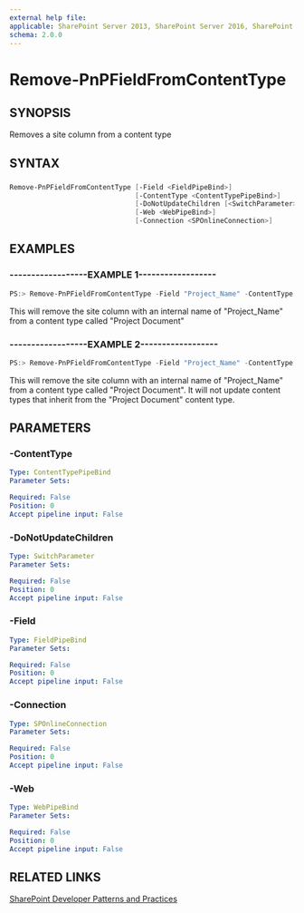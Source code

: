 ```yaml
---
external help file:
applicable: SharePoint Server 2013, SharePoint Server 2016, SharePoint Online
schema: 2.0.0
---
```

# Remove-PnPFieldFromContentType

## SYNOPSIS
Removes a site column from a content type

## SYNTAX 

### 
```powershell
Remove-PnPFieldFromContentType [-Field <FieldPipeBind>]
                               [-ContentType <ContentTypePipeBind>]
                               [-DoNotUpdateChildren [<SwitchParameter>]]
                               [-Web <WebPipeBind>]
                               [-Connection <SPOnlineConnection>]
```

## EXAMPLES

### ------------------EXAMPLE 1------------------
```powershell
PS:> Remove-PnPFieldFromContentType -Field "Project_Name" -ContentType "Project Document"
```

This will remove the site column with an internal name of "Project_Name" from a content type called "Project Document"

### ------------------EXAMPLE 2------------------
```powershell
PS:> Remove-PnPFieldFromContentType -Field "Project_Name" -ContentType "Project Document" -DoNotUpdateChildren
```

This will remove the site column with an internal name of "Project_Name" from a content type called "Project Document". It will not update content types that inherit from the "Project Document" content type.

## PARAMETERS

### -ContentType


```yaml
Type: ContentTypePipeBind
Parameter Sets: 

Required: False
Position: 0
Accept pipeline input: False
```

### -DoNotUpdateChildren


```yaml
Type: SwitchParameter
Parameter Sets: 

Required: False
Position: 0
Accept pipeline input: False
```

### -Field


```yaml
Type: FieldPipeBind
Parameter Sets: 

Required: False
Position: 0
Accept pipeline input: False
```

### -Connection


```yaml
Type: SPOnlineConnection
Parameter Sets: 

Required: False
Position: 0
Accept pipeline input: False
```

### -Web


```yaml
Type: WebPipeBind
Parameter Sets: 

Required: False
Position: 0
Accept pipeline input: False
```

## RELATED LINKS

[SharePoint Developer Patterns and Practices](http://aka.ms/sppnp)